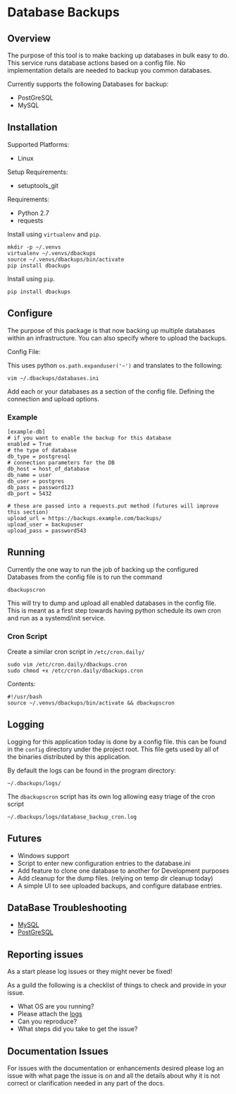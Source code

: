 Database Backups
================

Overview
--------
The purpose of this tool is to make backing up databases in bulk easy to do. This service runs database actions based on a config file. No implementation details are needed to backup you common databases.

Currently supports the following Databases for backup:

* PostGreSQL
* MySQL

Installation
------------
Supported Platforms:

* Linux

Setup Requirements:

* setuptools_git

Requirements:

* Python 2.7
* requests

Install using `virtualenv` and `pip`.

    mkdir -p ~/.venvs
    virtualenv ~/.venvs/dbackups
    source ~/.venvs/dbackups/bin/activate
    pip install dbackups

Install using `pip`.

    pip install dbackups

Configure
---------
The purpose of this package is that now backing up multiple databases within an infrastructure. You can also specify
where to upload the backups.

Config File:

This uses python ```os.path.expanduser('~')``` and translates to the following:

    vim ~/.dbackups/databases.ini

Add each or your databases as a section of the config file. Defining the connection and upload options.

### Example
    [example-db]
    # if you want to enable the backup for this database
    enabled = True
    # the type of database
    db_type = postgresql
    # connection parameters for the DB
    db_host = host_of_database
    db_name = user
    db_user = postgres
    db_pass = password123
    db_port = 5432

    # these are passed into a requests.put method (futures will improve this section)
    upload_url = https://backups.example.com/backups/
    upload_user = backupuser
    upload_pass = password543

Running
-------

Currently the one way to run the job of backing up the configured Databases from the config file is to run the
command

    dbackupscron

This will try to dump and upload all enabled databases in the config file. This is meant as a first step towards having
 python schedule its own cron and run as a systemd/init service.

### Cron Script
Create a similar cron script in `/etc/cron.daily/`

    sudo vim /etc/cron.daily/dbackups.cron
    sudo chmod +x /etc/cron.daily/dbackups.cron

Contents:

    #!/usr/bash
    source ~/.venvs/dbackups/bin/activate && dbackupscron


## Logging


Logging for this application today is done by a config file. this can be found in the `config` directory under the
project root.
This file gets used by all of the binaries distributed by this application.

By default the logs can be found in the program directory:

    ~/.dbackups/logs/

The `dbackupscron` script has its own log allowing easy triage of the cron script

    ~/.dbackups/logs/database_backup_cron.log

## Futures

* Windows support
* Script to enter new configuration entries to the database.ini
* Add feature to clone one database to another for Development purposes
* Add cleanup for the dump files. (relying on temp dir cleanup today)
* A simple UI to see uploaded backups, and configure database entries.


## DataBase Troubleshooting

* [MySQL](docs/mysql.md)
* [PostGreSQL](docs/postgres.md)

## Reporting issues

As a start please log issues or they might never be fixed!

As a guild the following is a checklist of things to check and provide in your issue.

* What OS are you running?
* Please attach the [logs](##Logging)
* Can you reproduce?
* What steps did you take to get the issue?


## Documentation Issues

For issues with the documentation or enhancements desired please log an issue with what page the issue is on and all the details about why it is not correct or clarification needed in any part of the docs.